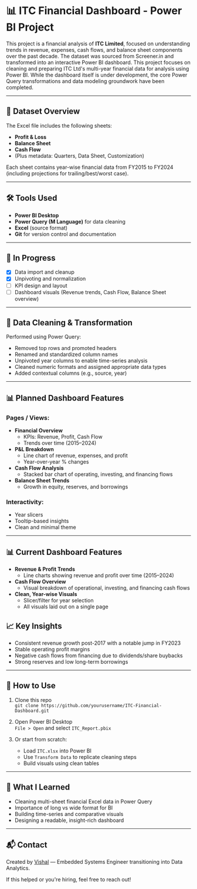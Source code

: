 # 📊 ITC Financial Dashboard - Power BI Project

This project is a financial analysis of **ITC Limited**, focused on understanding trends in revenue, expenses, cash flows, and balance sheet components over the past decade. The dataset was sourced from Screener.in and transformed into an interactive Power BI dashboard.
This project focuses on cleaning and preparing ITC Ltd's multi-year financial data for analysis using Power BI. While the dashboard itself is under development, the core Power Query transformations and data modeling groundwork have been completed.

---

## 📁 Dataset Overview

The Excel file includes the following sheets:
- **Profit & Loss**
- **Balance Sheet**
- **Cash Flow**
- (Plus metadata: Quarters, Data Sheet, Customization)

Each sheet contains year-wise financial data from FY2015 to FY2024 (including projections for trailing/best/worst case).

---

## 🛠️ Tools Used

- **Power BI Desktop**
- **Power Query (M Language)** for data cleaning
- **Excel** (source format)
- **Git** for version control and documentation

---

## 🚧 In Progress

- [x] Data import and cleanup
- [x] Unpivoting and normalization
- [ ] KPI design and layout
- [ ] Dashboard visuals (Revenue trends, Cash Flow, Balance Sheet overview)

---

## 🧹 Data Cleaning & Transformation

Performed using Power Query:

- Removed top rows and promoted headers
- Renamed and standardized column names
- Unpivoted year columns to enable time-series analysis
- Cleaned numeric formats and assigned appropriate data types
- Added contextual columns (e.g., source, year)

---

## 📊 Planned Dashboard Features

### Pages / Views:
- **Financial Overview**
  - KPIs: Revenue, Profit, Cash Flow
  - Trends over time (2015–2024)
- **P&L Breakdown**
  - Line chart of revenue, expenses, and profit
  - Year-over-year % changes
- **Cash Flow Analysis**
  - Stacked bar chart of operating, investing, and financing flows
- **Balance Sheet Trends**
  - Growth in equity, reserves, and borrowings

### Interactivity:
- Year slicers
- Tooltip-based insights
- Clean and minimal theme

---

## 📊 Current Dashboard Features

- **Revenue & Profit Trends**
  - Line charts showing revenue and profit over time (2015–2024)
- **Cash Flow Overview**
  - Visual breakdown of operational, investing, and financing cash flows
- **Clean, Year-wise Visuals**
  - Slicer/filter for year selection
  - All visuals laid out on a single page


## 📈 Key Insights

- Consistent revenue growth post-2017 with a notable jump in FY2023
- Stable operating profit margins
- Negative cash flows from financing due to dividends/share buybacks
- Strong reserves and low long-term borrowings

---

## 🚀 How to Use

1. Clone this repo  
   `git clone https://github.com/yourusername/ITC-Financial-Dashboard.git`

2. Open Power BI Desktop  
   `File > Open` and select `ITC_Report.pbix`

3. Or start from scratch:
   - Load `ITC.xlsx` into Power BI
   - Use `Transform Data` to replicate cleaning steps
   - Build visuals using clean tables

---

## 🧠 What I Learned

- Cleaning multi-sheet financial Excel data in Power Query
- Importance of long vs wide format for BI
- Building time-series and comparative visuals
- Designing a readable, insight-rich dashboard

---

## 📬 Contact

Created by [Vishal](mailto:vishal.kompalli@gmail.com) — Embedded Systems Engineer transitioning into Data Analytics.

If this helped or you're hiring, feel free to reach out!

